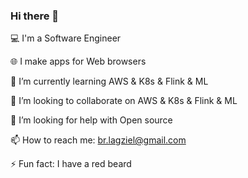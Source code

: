### Hi there 👋

💻 I'm a Software Engineer

🌐 I make apps for Web browsers

🌱 I’m currently learning AWS & K8s & Flink & ML

👯 I’m looking to collaborate on AWS & K8s & Flink & ML

🤔 I’m looking for help with Open source 

📫 How to reach me: br.lagziel@gmail.com  

⚡ Fun fact: I have a red beard

